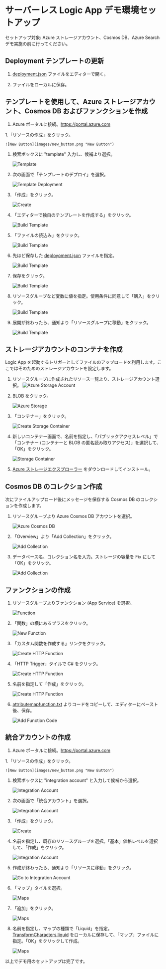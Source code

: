 # サーバーレス Logic App デモ環境セットアップ

セットアップ対象:  Azure ストレージアカウント、Cosmos DB、Azure Search
デモ実施の前に行ってください。

## Deployment テンプレートの更新

1. [deployment.json](deployment.json) ファイルをエディターで開く。

1. ファイルをローカルに保存。

## テンプレートを使用して、Azure ストレージアカウント、Cosmos DB およびファンクションを作成

1. Azure ポータルに接続。https://portal.azure.com

1.「リソースの作成」をクリック。

    ![New Button](images/new_button.png "New Button")

1. 検索ボックスに "template" 入力し、候補より選択。

    ![Template](images/template_search.png "Template")

1. 次の画面で「テンプレートのデプロイ」を選択。

    ![Template Deployment](images/template_deployment_results.png "Template Deployment")

1. 「作成」をクリック。

    ![Create](images/create.png "Create")

1. 「エディターで独自のテンプレートを作成する」をクリック。

    ![Build Template](images/template_build.png "Build Template")

1. 「ファイルの読込み」をクリック。

    ![Build Template](images/template_load_file.png "Build Template")

1. 先ほど保存した [deployoment.json](deployment.json) ファイルを指定。

    ![Build Template](images/template_json.png "Build Template")

1. 保存をクリック。

    ![Build Template](images/template_save.png "Build Template")

1. リソースグループなど変数に値を指定。使用条件に同意して「購入」をクリック。

    ![Build Template](images/template_settings.png "Build Template")

1. 展開が終わったら、通知より「リソースグループに移動」をクリック。

    ![Build Template](images/template_goto_resource.png "Build Template")

## ストレージアカウントのコンテナを作成

Logic App を起動するトリガーとしてファイルのアップロードを利用します。ここではそのためのストレージアカウントを設定します。

1. リソースグループに作成されたリソース一覧より、ストレージアカウント選択。
    ![Azure Storage Account](images/storage_account.png "Azure Storage Account")

1. BLOB をクリック。

    ![Azure Storage](images/storage_blob.png "Azure Storage")

1. 「コンテナー」をクリック。

    ![Create Storage Container](images/add_container.png "Create Storage Container")

1. 新しいコンテナー画面で、名前を指定し、「パブリックアクセスレベル」で「コンテナー (コンテナーと BLOB の匿名読み取りアクセス)」を選択して、「OK」をクリック。

    ![Storage Container](images/new_container.png "Create Storage Container")

1. [Azure ストレージエクスプローラー](https://azure.microsoft.com/en-us/features/storage-explorer/) をダウンロードしてインストール。

## Cosmos DB のコレクション作成

次にファイルアップロード後にメッセージを保存する Cosmos DB のコレクションを作成します。

1. リソースグループより Azure Cosmos DB アカウントを選択。

    ![Azure Cosmos DB](images/azure_cosmosdb.png "Azure Cosmos DB")

1. 「Overview」より「Add Collection」をクリック。

    ![Add Collection](images/add_collection.png "Add Collection")

1. データベース名、コレクション名を入力。ストレージの容量を Fix にして「OK」をクリック。

    ![Add Collection](images/new_collection.png "Add Collection")

## ファンクションの作成

1. リソースグループよりファンクション (App Service) を選択。

    ![Function](images/function.png "Function")

1. 「関数」の横にあるプラスをクリック。

    ![New Function](images/new_function.png "New Function")

1. 「カスタム関数を作成する」リンクをクリック。

    ![Create HTTP Function](images/create_your_own_function.png "Create HTTP Function")

1. 「HTTP Trigger」タイルで C# をクリック。

    ![Create HTTP Function](images/function_http_trigger.png "Create HTTP Function")

1. 名前を指定して「作成」をクリック。

    ![Create HTTP Function](images/function_properties.png "Create HTTP Function")

1. [attributemapfunction.txt](setup_data/attributemapfunction.txt) よりコードをコピーして、エディターにペースト後、保存。

    ![Add Function Code](images/function_code.png "Add Function Code")

## 統合アカウントの作成

1.  Azure ポータルに接続。https://portal.azure.com

1.「リソースの作成」をクリック。

    ![New Button](images/new_button.png "New Button")

1. 検索ボックスに "integration account" と入力して候補から選択。

    ![Integration Account](images/integration_account_save.png "Integration Account")

1. 次の画面で「統合アカウント」を選択。

    ![Integration Account](images/logic_app_integration_account_result.png "Integration Account")

1. 「作成」をクリック。

    ![Create](images/create.png "Create")

1. 名前を指定し、既存のリソースグループを選択。「基本」価格レベルを選択して、「作成」をクリック。

    ![Integration Account](images/logic_app_new_integration_account.png "Integration Account")

1. 作成が終わったら、通知より「リソースに移動」をクリック。

    ![Go to Integration Account](images/integration_account_goto.png "Go to Integration Account")

1. 「マップ」タイルを選択。

    ![Maps](images/integration_account_maps.png "Maps")

1. 「追加」をクリック。

    ![Maps](images/integration_account_add_maps.png "Maps")

1. 名前を指定し、マップの種類で「Liquid」を指定。[TransformCharacters.liquid](setup_data/TransformCharacters.liquid) をローカルに保存して、「マップ」ファイルに指定。「OK」をクリックして作成。
   
    ![Maps](images/integration_account_add_liquid.png "Maps")

以上でデモ用のセットアップは完了です。
